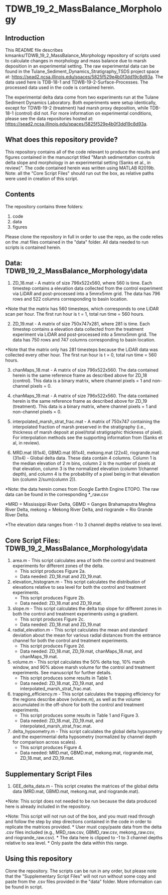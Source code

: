 # TDWB_19_2_MassBalance_Morphology
## Introduction
This README file describes kmsanks/TDWB_19_2_MassBalance_Morphology repository of scripts used to calculate changes in morphology and mass balance due to marsh deposition in an experimental setting. The raw experimental data can be found in the Tulane_Sediment_Dynamics_Stratigraphy_TSDS project space at: https://sead2.ncsa.illinois.edu/spaces/5825f529e4b0f3dd19c8d93a. The data used here is TDB-18-1 and TDWB-19-2-Surface-Processes. The processed data used in the code is contained herein. 

The experimental delta data come from two experiments run at the Tulane Sediment Dynamics Laboratory. Both experiments were setup identically, except for TDWB-19-2 (treatment) had marsh proxy deposition, while TDB-18-1 (control) did not. 
For more information on experimental conditions, please see the data repositories hosted at: https://sead2.ncsa.illinois.edu/spaces/5825f529e4b0f3dd19c8d93a.

## What does this repository provide?
This repository contains all of the code relevant to produce the results and figures contained in the manuscript titled "Marsh sedimentation controls delta slope and morphology in an experimental setting (Sanks et al., in review)". The code contained herein was written using MATLAB R2019b. Note: all the "Core Script Files" should run out the box, as relative paths were used in creation of this script.

## Contents
The repository contains three folders:
 
 1. code
 2. data
 3. figures
 
Please clone the repository in full in order to use the repo, as the code relies on the .mat files contained in the "data" folder. All data needed to run scripts is contained herein.

## Data: TDWB_19_2_MassBalance_Morphology\data
1. ZD_18.mat - A matrix of size 796x522x560, where 560 is time. Each timestep contains a elevation data collected from the control experiment via LiDAR and post-processed into a 5mmx5mm grid. The data has 796 rows and 522 columns corresponding to basin location.
  
  *Note that the matrix has 560 timesteps, which corresponds to one LiDAR scan per hour. The first run hour is t = 1, total run time = 560 hours.
  
2. ZD_19.mat - A matrix of size 750x747x281, where 281 is time. Each timestep contains a elevation data collected from the treatment experiment via LiDAR and post-processed into a 5mmx5mm grid. The data has 750 rows and 747 columns corresponding to basin location. 
  
  *Note that the matrix only has 281 timesteps because the LiDAR data was collected every other hour. The first run hour is t = 0, total run time = 560 hours.
  
3. chanMaps_18.mat - A matrix of size 796x522x560. The data contained herein is the same reference frame as described above for ZD_18 (control). This data is a binary matrix, where channel pixels = 1 and non-channel pixels = 0.
 
4. chanMaps_19.mat - A matrix of size 796x522x560. The data contained herein is the same reference frame as described above for ZD_19 (treatment). This data is a binary matrix, where channel pixels = 1 and non-channel pixels = 0.

5. interpolated_marsh_strat_frac.mat - A matrix of 750x747 containing the interpolated fraction of marsh preserved in the stratigraphy (i.e., thickness of marsh deposit at pixel/total stratigraphic thickness of pixel). For interpolation methods see the supporting information from (Sanks et al, in review). 

6. MRD.mat (61x4), GBMD.mat (61x4), mekong.mat (22x4), riogrande.mat (31x4) - Global delta data. These data contain 4 columns. Column 1 is the median elevation of 2 m bins, column 2 is the number of pixels at that elevation, column 3 is the normalized elevation (column 1/channel depth), and column 4 is the probability of a pixel being in that elevation bin (column 2/sum(column 2)). 
  
  *Note: the data herein comes from Google Earthh Engine ETOPO. The raw data can be found in the corresponding *_raw.csv
  
  *MRD = Mississippi River Delta, GBMD = Ganges Brahamaputra Meghna River Delta, mekong = Mekong River Delta, and riogrande = Rio Grande River Delta.
  
  *The elevation data ranges from -1 to 3 channel depths relative to sea level. 

## Core Script Files: TDWB_19_2_MassBalance_Morphology\data
1. area.m - This script calculates area of both the control and treatment experiments for different zones of the delta. 
   * This sciript produces Figure 2a. 
   * Data needed: ZD_18.mat and ZD_19.mat.
2. elevation_histogram.m - This script calculates the distribution of elevations relative to sea level for both the control and treatment experiments.
   * This script produces Figure 2b.
   * Data needed: ZD_18.mat and ZD_19.mat.
3. slope.m - This script calculates the delta top slope for different zones in both the control and treatment experiments using a gradient.
   * This script produces Figure 2c.
   * Data needed: ZD_18.mat and ZD_19.mat
4. radial_elevation.m - This script calculates the mean and standard deviation about the mean for various radial distances from the entrance channel for both the control and treatment experiments.
   * This script produces Figure 2d.
   * Data needed: ZD_18.mat, ZD_19.mat, chanMaps_18.mat, and chanMaps_19.mat.
5. volume.m - This script calculates the 50% delta top, 10% marsh window, and 90% above marsh volume for the control and treatment experiments. See manuscript for further details.
   * This script produces some results in Table 1.
   * Data needed: ZD_18.mat, ZD_19.mat, and interpolated_marsh_strat_frac.mat.
6. trapping_efficiency.m - This script calculates the trapping efficiency for the regions describe above (volume.m), as well as the volume accumulated in the off-shore for both the control and treatment experiments.
   * This script produces some results in Table 1 and Figure 3.
   * Data needed: ZD_18.mat, ZD_19.mat, and interpolated_marsh_strat_frac.mat.
7. delta_hypsometry.m - This script calculates the global delta hypsometry and the experimental delta hypsometry (normalized by channel depth for comparison across scales).
   * This script produces Figure 4.
   * Data needed: MRD.mat, GBMD.mat, mekong.mat, riogrande.mat, ZD_18.mat, and ZD_19.mat.
  
## Supplementary Script Files
 1. GEE_delta_data.m - This script creates the matrices of the global delta data (MRD.mat, GBMD.mat, mekong.mat, and riogrande.mat).
  
  *Note: This script does not needed to be run because the data produced here is already included in the repository.
  
  *Note: This script will not run out of the box, and you must read through and follow the step by step directions contained in the code in order to replicate the matrices provided. 
    * User must copy/paste data from the delta .csv files included (e.g., MRD_raw.csv, GBMD_raw.csv, mekong_raw.csv, and riogrande_raw.csv).
    * The data here is clipped to -1 to 3 channel depths relative to sea level.
    * Only paste the data within this range. 
    
## Using this repository
Clone the repository. The scripts can be run in any order, but please note that the "Supplementary Script Files" will not run without some copy and paste from the .csv files provided in the "data" folder. More information can be found in script.  

